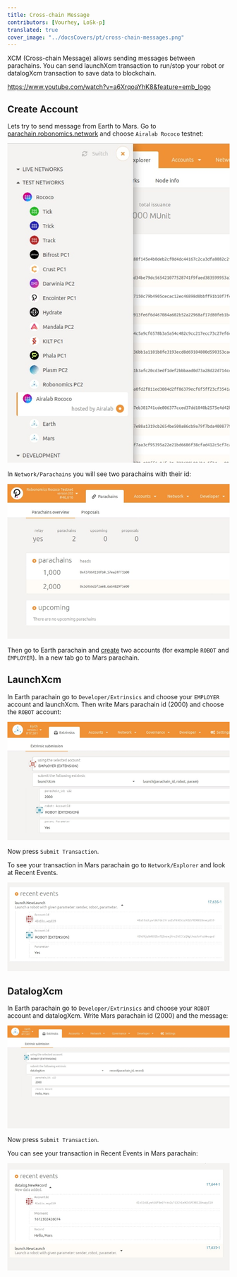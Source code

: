 ```yaml
---
title: Cross-chain Message
contributors: [Vourhey, LoSk-p]
translated: true
cover_image: "../docsCovers/pt/cross-chain-messages.png"
---
```


XCM (Cross-chain Message) allows sending messages between parachains. You can send launchXcm transaction to run/stop your robot or datalogXcm transaction to save data to blockchain.

https://www.youtube.com/watch?v=a6XrqoaYhK8&feature=emb_logo

## Create Account

Lets try to send message from Earth to Mars.
Go to [parachain.robonomics.network](https://parachain.robonomics.network/#/explorer) and choose `Airalab Rococo` testnet:

![testnets](../images/cross-chain/testnet.jpg)

In `Network/Parachains` you will see two parachains with their id:

![ids](../images/cross-chain/Parachains_id.jpg)

Then go to Earth parachain and [create](https://wiki.robonomics.network/docs/create-account-in-dapp/) two accounts (for example `ROBOT` and `EMPLOYER`). In a new tab go to Mars parachain.

## LaunchXcm

In Earth parachain go to `Developer/Extrinsics` and choose your `EMPLOYER` account and launchXcm. Then write Mars parachain id (2000) and choose the `ROBOT` account:

![launch](../images/cross-chain/launch.jpg)

Now press `Submit Transaction`.

To see your transaction in Mars parachain go to `Network/Explorer` and look at Recent Events.

![recent_launch](../images/cross-chain/recent_launch.jpg)

## DatalogXcm

In Earth parachain go to `Developer/Extrinsics` and choose your `ROBOT` account and datalogXcm. Write Mars parachain id (2000) and the message:

![datalog](../images/cross-chain/datalog.jpg)

Now press `Submit Transaction`.

You can see your transaction in Recent Events in Mars parachain:

![recent_datalog](../images/cross-chain/recent_datalog.jpg)


